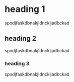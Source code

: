 # heading 1
spodjfaskdbnakjldnckljadbckad
## heading 2
spodjfaskdbnakjldnckljadbckad
### heading 3
spodjfaskdbnakjldnckljadbckad
